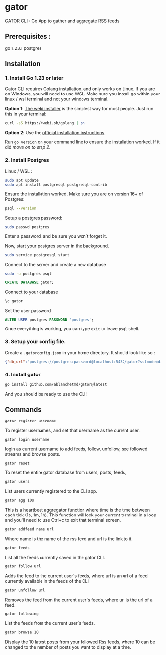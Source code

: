 # gator
GATOR CLI : Go App to gather and aggregate RSS feeds

## Prerequisites :
go 1.23.1
postgres 

## Installation

### 1. Install Go 1.23 or later
Gator CLI requires Golang installation, and only works on Linux. If you are on Windows, you will need to use WSL. Make sure you install go within your linux / wsl terminal and not your windows terminal.

**Option 1**: [The webi installer](https://webinstall.dev/golang/) is the simplest way for most people. Just run this in your terminal:
```bash
curl -sS https://webi.sh/golang | sh
```

**Option 2**: Use the [official installation instructions](https://go.dev/doc/install).

Run `go version` on your command line to ensure the installation worked. If it did _move on to step 2_.

### 2. Install Postgres 

Linux / WSL :
```bash
sudo apt update
sudo apt install postgresql postgresql-contrib
```

Ensure the installation worked. Make sure you are on version 16+ of Postgres:

```bash
psql --version
```

Setup a postgres password:
```bash
sudo passwd postgres
```
Enter a password, and be sure you won`t forget it.

Now, start your postgres server in the background.
```bash
sudo service postgresql start
```

Connect to the server and create a new database
```bash
sudo -u postgres psql
```

```sql
CREATE DATABASE gator;
```

Connect to your database

```sql
\c gator
```
Set the user password
```sql
ALTER USER postgres PASSWORD 'postgres';
```

Once everything is working, you can type `exit` to leave `psql` shell.

### 3. Setup your config file.

Create a `.gatorconfig.json` in your home directory.
It should look like so :
```json
{"db_url":"postgres://postgres:password@localhost:5432/gator?sslmode=disable","current_user_name":""}
```

### 4. Install gator

```bash
go install github.com/ablanchetmd/gator@latest
```
And you should be ready to use the CLI!

## Commands

```bash
gator register username
```
To register usernames, and set that username as the current user.

```bash
gator login username
```
login as current username to add feeds, follow, unfollow, see followed streams and browse posts.

```bash
gator reset
```
To reset the entire gator database from users, posts, feeds,

```bash
gator users
```
List users currently registered to the CLI app.

```bash
gator agg 10s
```
This is a heartbeat aggregator function where time is the time between each tick (1s, 1m, 1h).
This function will lock your current terminal in a loop and you'll need to use Ctrl+c to exit that terminal screen.

```bash
gator addfeed name url
```
Where name is the name of the rss feed and url is the link to it.

```bash
gator feeds
```
List all the feeds currently saved in the gator CLI.

```bash
gator follow url
```
Adds the feed to the current user`s feeds, where url is an url of a feed currently available in the feeds of the CLI

```bash
gator unfollow url
```
Removes the feed from the current user`s feeds, where url is the url of a feed.

```bash
gator following
```
List the feeds from the current user`s feeds.

```bash
gator browse 10
```
Display the 10 latest posts from your followed Rss feeds, where 10 can be changed to the number of posts you want to display at a time.

